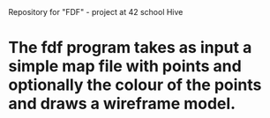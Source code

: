 </H1> Repository for "FDF" - project at 42 school Hive <H1>
</p> The fdf program takes as input a simple map file with points and optionally the colour of the points and draws a wireframe model. <p>
